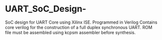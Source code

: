# UART_SoC_Design-
SoC design for UART Core using Xilinx ISE. Programmed in Verilog 
Contains core verilog for the construction of a full duplex synchronous UART. 
ROM file must be assembled using kcpsm assembler before synthesis. 
